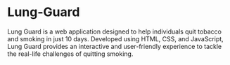 # Lung-Guard
Lung Guard is a web application designed to help individuals quit tobacco and smoking in just 10 days. Developed using HTML, CSS, and JavaScript, Lung Guard provides an interactive and user-friendly experience to tackle the real-life challenges of quitting smoking.
